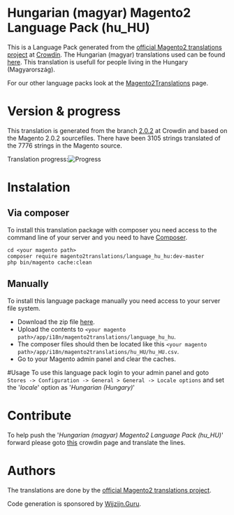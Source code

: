 # Hungarian (magyar) Magento2 Language Pack (hu_HU)
This is a Language Pack generated from the [official Magento2 translations project](https://crowdin.com/project/magento-2) at [Crowdin](https://crowdin.com).
The Hungarian (magyar) translations used can be found [here](https://crowdin.com/project/magento-2/hu).
This translation is usefull for people living in the Hungary (Magyarország).

For our other language packs look at the [Magento2Translations](http://magento2translations.github.io/) page.

# Version & progress
This translation is generated from the branch [2.0.2](https://crowdin.com/project/magento-2/hu#/2.0.2) at Crowdin and based on the Magento 2.0.2 sourcefiles.
There have been  3105 strings translated of the 7776 strings in the Magento source.

Translation progress:![Progress](http://progressed.io/bar/40)

# Instalation
## Via composer
To install this translation package with composer you need access to the command line of your server and you need to have [Composer](https://getcomposer.org).
```
cd <your magento path>
composer require magento2translations/language_hu_hu:dev-master
php bin/magento cache:clean
```
## Manually
To install this language package manually you need access to your server file system.
* Download the zip file [here](https://github.com/Magento2Translations/language_hu_hu/archive/master.zip).
* Upload the contents to `<your magento path>/app/i18n/magento2translations/language_hu_hu`.
* The composer files should then be located like this `<your magento path>/app/i18n/magento2translations/hu_HU/hu_HU.csv`.
* Go to your Magento admin panel and clear the caches.

#Usage
To use this language pack login to your admin panel and goto `Stores -> Configuration -> General > General -> Locale options` and set the '*locale*' option as '*Hungarian (Hungary)*'

# Contribute
To help push the '*Hungarian (magyar) Magento2 Language Pack (hu_HU)*' forward please goto [this](https://crowdin.com/project/magento-2/hu) crowdin page and translate the lines.

# Authors
The translations are done by the [official Magento2 translations project](https://crowdin.com/project/magento-2).

Code generation is sponsored by [Wijzijn.Guru](http://www.wijzijn.guru/).